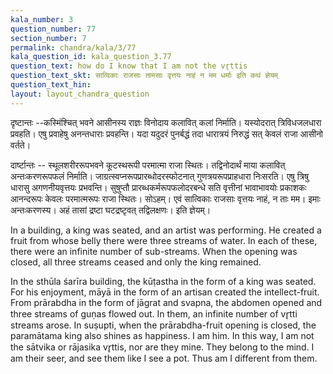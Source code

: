 ```yaml
---
kala_number: 3
question_number: 77
section_number: 7
permalink: chandra/kala/3/77
kala_question_id: kala_question_3.77
question_text: how do I know that I am not the vr̥ttis
question_text_skt: सात्विकाः राजसाः तामसाः वृत्तयः नाहं न मम धर्माः इति कथं ज्ञेयम्
question_text_hin: 
layout: layout_chandra_question
---
```


<!-- skt-start -->
दृष्टान्तः --कस्मिंश्चित् भवने आसीनस्य राज्ञः विनोदाय कलावित् कलां निर्माति। यस्योदरात् त्रिविधजलधारा प्रवहति। एषु प्रवाहेषु अनन्तधाराः प्रवहन्ति। यदा यदुदरं पुनर्बद्धं तदा धारात्रयं निरुद्धं सत् केवलं राजा आसीनो वर्तते।

दार्ष्टान्तः -- स्थूलशरीररूपभवने कूटस्थरूपी परमात्मा राजा स्थितः। तद्विनोदार्थं माया कलावित् अन्तःकरणरूपफलं निर्माति। जाग्रत्स्वप्नरूपप्रारब्धोदरस्फोटनात् गुणत्रयरूपप्राहधारा निःसरति। एषु त्रिषु धारासु अगणनीयवृत्तयः प्रभवन्ति। सुषुप्तौ प्रारब्धकर्मरूपफलोदरबन्धे सति वृत्तीनां भावाभावयोः प्रकाशकः आनन्दरूपः केवलः परमात्मरूपः राजा स्थितः। सोऽहम्। एवं सात्विकाः राजसाः वृत्तयः नाहं, न ताः मम। इमाः अन्तःकरणस्य। अहं तासां द्रष्टा घटद्रष्टृवत् तद्विलक्षणः। इति ज्ञेयम्।
<!-- skt-end -->

<!-- eng-start -->
In a building, a king was seated, and an artist was performing. He created a fruit from whose belly there were three streams of water. In each of these, there were an infinite number of sub-streams. When the opening was closed, all three streams ceased and only the king remained.

In the sthūla śarīra building, the kūṭastha in the form of a king was seated. For his enjoyment, māyā in the form of an artisan created the intellect-fruit. From prārabdha in the form of jāgrat and svapna, the abdomen opened and three streams of guṇas flowed out. In them, an infinite number of vr̥tti streams arose. In suṣupti, when the prārabdha-fruit opening is closed, the paramātama king also shines as happiness. I am him. In this way, I am not the sātvika or rājasika vr̥ttis, nor are they mine. They belong to the mind. I am their seer, and see them like I see a pot. Thus am I different from them. 
<!-- eng-end -->
